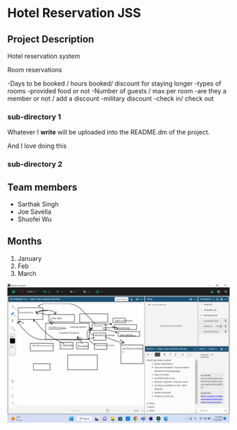 # Hotel Reservation JSS

## Project Description

Hotel reservation system

Room reservations 

-Days to be booked / hours booked/ discount for staying longer
-types of rooms
-provided food or not
-Number of guests / max per room
-are they a member or not / add a discount
-military discount
-check in/ check out

### sub-directory 1

Whatever I **write** will be uploaded 
into the README.dm of the project. 

And I love doing this

### sub-directory 2

## Team members

- Sarthak Singh
- Joe Savella
- Shuofei Wu

## Months

1. January
2. Feb
3. March

![image](UMLDiagram.png)
